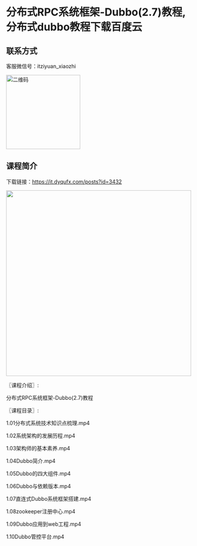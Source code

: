 # 分布式RPC系统框架-Dubbo(2.7)教程,分布式dubbo教程下载百度云

## 联系方式

客服微信号：itziyuan_xiaozhi

<img src="https://ziyuanyun.oss-cn-guangzhou.aliyuncs.com/common/20240614073449/666b82192834a.jpg" width="200" height="200" alt="二维码">

## 课程简介

下载链接：https://it.dyqufx.com/posts?id=3432

<img src="https://ziyuanyun.oss-cn-guangzhou.aliyuncs.com/yun/20240515185152/664493c8be517.jpg" width="500" alt="">

  〖课程介绍〗:

 分布式RPC系统框架-Dubbo(2.7)教程

 〖课程目录〗:

 1.01分布式系统技术知识点梳理.mp4

 1.02系统架构的发展历程.mp4

 1.03架构师的基本素养.mp4

 1.04Dubbo简介.mp4

 1.05Dubbo的四大组件.mp4

 1.06Dubbo与依赖版本.mp4

 1.07直连式Dubbo系统框架搭建.mp4

 1.08zookeeper注册中心.mp4

 1.09Dubbo应用到web工程.mp4

 1.10Dubbo管控平台.mp4

  